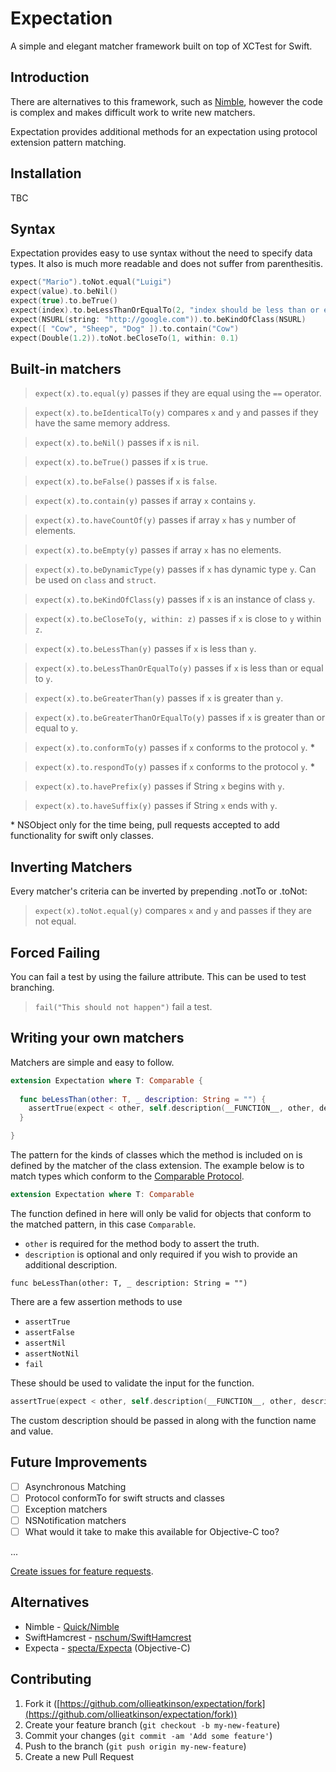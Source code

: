 # Expectation

A simple and elegant matcher framework built on top of XCTest for Swift.

## Introduction

There are alternatives to this framework, such as [Nimble](https://github.com/Quick/Nimble), however the code is complex and makes difficult work to write new matchers.

Expectation provides additional methods for an expectation using protocol extension pattern matching.

## Installation

TBC

## Syntax

Expectation provides easy to use syntax without the need to specify data types. It also is much more readable and does not suffer from parenthesitis.

```swift
expect("Mario").toNot.equal("Luigi")
expect(value).to.beNil()
expect(true).to.beTrue()
expect(index).to.beLessThanOrEqualTo(2, "index should be less than or equal to 2")
expect(NSURL(string: "http://google.com")).to.beKindOfClass(NSURL)
expect([ "Cow", "Sheep", "Dog" ]).to.contain("Cow")
expect(Double(1.2)).toNot.beCloseTo(1, within: 0.1)
```

## Built-in matchers

> `expect(x).to.equal(y)`
> passes if they are equal using the `==` operator.

> `expect(x).to.beIdenticalTo(y)`
> compares `x` and `y` and passes if they have the same memory address.

> `expect(x).to.beNil()`
> passes if `x` is `nil`.

> `expect(x).to.beTrue()`
> passes if `x` is `true`.

> `expect(x).to.beFalse()`
> passes if `x` is `false`.

> `expect(x).to.contain(y)`
> passes if array `x` contains `y`.

> `expect(x).to.haveCountOf(y)`
> passes if array `x` has `y` number of elements.

> `expect(x).to.beEmpty(y)`
> passes if array `x` has no elements.

> `expect(x).to.beDynamicType(y)`
> passes if `x` has dynamic type `y`. Can be used on `class` and `struct`.

> `expect(x).to.beKindOfClass(y)`
> passes if `x` is an instance of class `y`.

> `expect(x).to.beCloseTo(y, within: z)`
> passes if `x` is close to `y` within `z`.

> `expect(x).to.beLessThan(y)`
> passes if `x` is less than `y`.

> `expect(x).to.beLessThanOrEqualTo(y)` 
> passes if `x` is less than or equal to `y`.

> `expect(x).to.beGreaterThan(y)`
> passes if `x` is greater than `y`.

> `expect(x).to.beGreaterThanOrEqualTo(y)` 
> passes if `x` is greater than or equal to `y`.

> `expect(x).to.conformTo(y)`
> passes if `x` conforms to the protocol `y`. __*__

> `expect(x).to.respondTo(y)`
> passes if `x` conforms to the protocol `y`. __*__

> `expect(x).to.havePrefix(y)` 
> passes if String `x` begins with `y`.

> `expect(x).to.haveSuffix(y)` 
> passes if String `x` ends with `y`.

\* NSObject only for the time being, pull requests accepted to add functionality for swift only classes.

## Inverting Matchers

Every matcher's criteria can be inverted by prepending .notTo or .toNot:

> `expect(x).toNot.equal(y)` 
> compares `x` and `y` and passes if they are not equal.

## Forced Failing

You can fail a test by using the failure attribute. This can be used to test branching.

> `fail("This should not happen")` 
> fail a test.

## Writing your own matchers

Matchers are simple and easy to follow.

```swift
extension Expectation where T: Comparable {
  
  func beLessThan(other: T, _ description: String = "") {
    assertTrue(expect < other, self.description(__FUNCTION__, other, description))
  }

}
```

The pattern for the kinds of classes which the method is included on is defined by the matcher of the class extension. The example below is to match types which conform to the [Comparable Protocol](https://developer.apple.com/library/ios/documentation/Swift/Reference/Swift_Comparable_Protocol/index.html).

```swift
extension Expectation where T: Comparable
```

The function defined in here will only be valid for objects that conform to the matched pattern, in this case `Comparable`. 

- `other` is required for the method body to assert the truth.
- `description` is optional and only required if you wish to provide an additional description.

```
func beLessThan(other: T, _ description: String = "")
```

There are a few assertion methods to use

- `assertTrue`
- `assertFalse`
- `assertNil`
- `assertNotNil`
- `fail`

These should be used to validate the input for the function.

```swift
assertTrue(expect < other, self.description(__FUNCTION__, other, description))
```

The custom description should be passed in along with the function name and value.

## Future Improvements

- [ ] Asynchronous Matching
- [ ] Protocol conformTo for swift structs and classes
- [ ] Exception matchers
- [ ] NSNotification matchers
- [ ] What would it take to make this available for Objective-C too?

...

[Create issues for feature requests](https://github.com/ollieatkinson/expectation/issues).

## Alternatives

- Nimble - [Quick/Nimble](https://github.com/Quick/Nimble/)
- SwiftHamcrest - [nschum/SwiftHamcrest](https://github.com/nschum/SwiftHamcrest)
- Expecta - [specta/Expecta](https://github.com/specta/expecta) (Objective-C)

## Contributing

1. Fork it ([https://github.com/ollieatkinson/expectation/fork](https://github.com/ollieatkinson/expectation/fork))
2. Create your feature branch (`git checkout -b my-new-feature`)
3. Commit your changes (`git commit -am 'Add some feature'`)
4. Push to the branch (`git push origin my-new-feature`)
5. Create a new Pull Request
